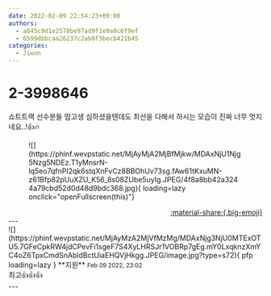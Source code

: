 ```yaml
---
date: 2022-02-09 22:54:23+09:00
authors:
  - a845c9d1e2578be97ad9f1e9a9c6f9ef
  - 6599dbbcaa26237c2ab0f3becb421b45
categories:
  - Jiwon
---
```


# 2-3998646

<div class="post-container" markdown="1">
<div class="content-container md-sidebar__scrollwrap" markdown="1">

쇼트트랙 선수분들 맘고생 심하셨을텐데도 최선을 다해서 하시는 모습이 진짜 너무 멋지네요..!👍🔥
<figure markdown="1">
![](https://phinf.wevpstatic.net/MjAyMjA2MjBfMjkw/MDAxNjU1Njg5Nzg5NDEz.T1yMnsrN-lq5eo7qfnPI2qk6stqXnFvCz8BBOhUv73sg.fAw61tKxuMN-z61Bfp82pUuXZU_K56_8s08ZUbe5uyIg.JPEG/4f8a8bb42a3244a79cbd52d0d48d9bdc368.jpg){ loading=lazy onclick="openFullscreen(this)"}
</figure>


</div>
</div>

<div style="text-align: right;" markdown="1">
<a href="https://weverse.io/fromis9/fanpost/2-3998646" style="text-align: right;">:material-share:{.big-emoji}</a>
</div>
---

<div class="comments-container md-sidebar__scrollwrap" markdown="1">
<div class="comment" markdown="1">
<div class='id-container' markdown="1">
![](https://phinf.wevpstatic.net/MjAyMzA2MjVfMzMg/MDAxNjg3NjU0MTExOTU5.7GFeCpkRW4jdCPevFi1sgeF7S4XyLHRSJr1VOBRp7gEg.mY0LxqknzXmYC4oZ6TpxCmdSnAbldBctUiaEHQVjHkgg.JPEG/image.jpg?type=s72){ pfp loading=lazy }
**<span class="artist">지원</span>** <small>Feb 09 2022, 23:02</small><br>
</div>
<div class='comment-body' markdown="1">
최고👍👍👍
</div>
</div>
</div>
---
